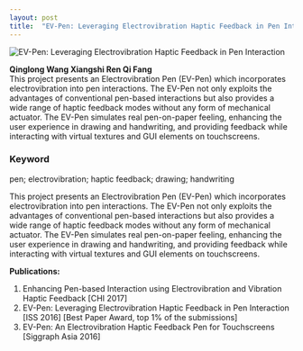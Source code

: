 ```yaml
---
layout: post
title:  "EV-Pen: Leveraging Electrovibration Haptic Feedback in Pen Interaction"
---
```


![EV-Pen: Leveraging Electrovibration Haptic Feedback in Pen Interaction](https://farm1.staticflickr.com/976/40440611400_3691318c5d_c.jpg)

**Qinglong Wang  Xiangshi Ren  Qi Fang**  
This project presents an Electrovibration Pen (EV-Pen) which incorporates electrovibration into pen interactions. The EV-Pen not only exploits the advantages of conventional pen-based interactions but also provides a wide range of haptic feedback modes without any form of mechanical actuator. The EV-Pen simulates real pen-on-paper feeling, enhancing the user experience in drawing and handwriting, and providing feedback while interacting with virtual textures and GUI elements on touchscreens.

### Keyword
pen; electrovibration; haptic feedback; drawing; handwriting

This project presents an Electrovibration Pen (EV-Pen) which incorporates electrovibration into pen interactions. The EV-Pen not only exploits the advantages of conventional pen-based interactions but also provides a wide range of haptic feedback modes without any form of mechanical actuator. The EV-Pen simulates real pen-on-paper feeling, enhancing the user experience in drawing and handwriting, and providing feedback while interacting with virtual textures and GUI elements on touchscreens.


**Publications:**

1. Enhancing Pen-based Interaction using Electrovibration and Vibration Haptic Feedback [CHI 2017]
2. EV-Pen: Leveraging Electrovibration Haptic Feedback in Pen Interaction [ISS 2016] [Best Paper Award, top 1% of the submissions]
3. EV-Pen: An Electrovibration Haptic Feedback Pen for Touchscreens [Siggraph Asia 2016]